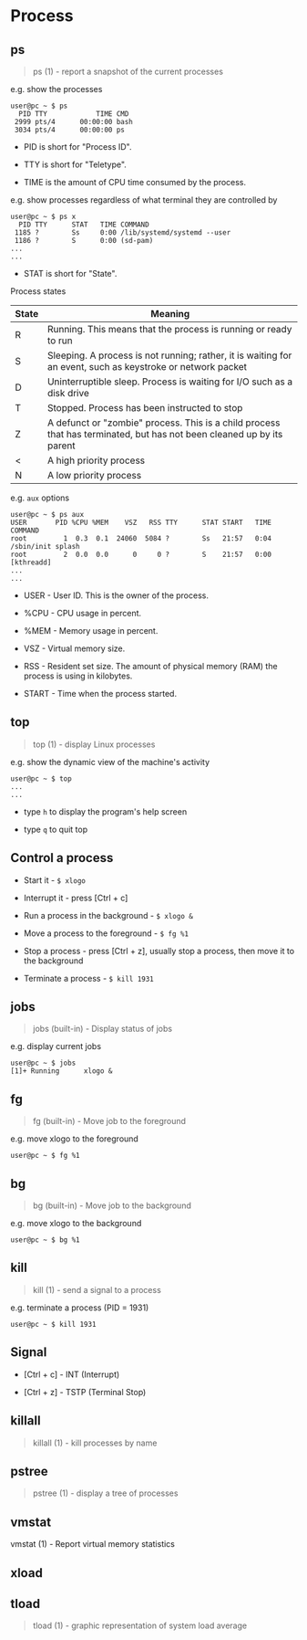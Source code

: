 # Process

## ps

> ps (1) - report a snapshot of the current processes

e.g. show the processes

```
user@pc ~ $ ps
  PID TTY            TIME CMD
 2999 pts/4      00:00:00 bash
 3034 pts/4      00:00:00 ps
```

- PID is short for "Process ID".

- TTY is short for "Teletype".

- TIME is the amount of CPU time consumed by the process.

e.g. show processes regardless of what terminal they are controlled by

```
user@pc ~ $ ps x
  PID TTY      STAT   TIME COMMAND
 1185 ?        Ss     0:00 /lib/systemd/systemd --user
 1186 ?        S      0:00 (sd-pam)
...
...
```

- STAT is short for "State".

Process states

| State | Meaning                                                                                                               |
| ----- | --------------------------------------------------------------------------------------------------------------------- |
| R     | Running. This means that the process is running or ready to run                                                       |
| S     | Sleeping. A process is not running; rather, it is waiting for an event, such as keystroke or network packet           |
| D     | Uninterruptible sleep. Process is waiting for I/O such as a disk drive                                                |
| T     | Stopped. Process has been instructed to stop                                                                          |
| Z     | A defunct or "zombie" process. This is a child process that has terminated, but has not been cleaned up by its parent |
| <     | A high priority process                                                                                               |
| N     | A low priority process                                                                                                |

e.g. `aux` options

```
user@pc ~ $ ps aux
USER       PID %CPU %MEM    VSZ   RSS TTY      STAT START   TIME COMMAND
root         1  0.3  0.1  24060  5084 ?        Ss   21:57   0:04 /sbin/init splash
root         2  0.0  0.0      0     0 ?        S    21:57   0:00 [kthreadd]
...
...
```

- USER - User ID. This is the owner of the process.

- %CPU - CPU usage in percent.

- %MEM - Memory usage in percent.

- VSZ - Virtual memory size.

- RSS - Resident set size. The amount of physical memory (RAM) the process is using in kilobytes.

- START - Time when the process started.

## top

> top (1) - display Linux processes

e.g. show the dynamic view of the machine's activity

```
user@pc ~ $ top
...
...
```

- type `h` to display the program's help screen

- type `q` to quit top

## Control a process

- Start it - `$ xlogo`

- Interrupt it - press [Ctrl + c]

- Run a process in the background - `$ xlogo &`

- Move a process to the foreground - `$ fg %1`

- Stop a process - press [Ctrl + z], usually stop a process, then move it to the background

- Terminate a process - `$ kill 1931`

## jobs

> jobs (built-in) - Display status of jobs

e.g. display current jobs

```
user@pc ~ $ jobs
[1]+ Running      xlogo &
```

## fg

> fg (built-in) - Move job to the foreground

e.g. move xlogo to the foreground

```
user@pc ~ $ fg %1
```

## bg

> bg (built-in) - Move job to the background

e.g. move xlogo to the background

```
user@pc ~ $ bg %1
```

## kill

> kill (1) - send a signal to a process

e.g. terminate a process (PID = 1931)

```
user@pc ~ $ kill 1931
```

## Signal

- [Ctrl + c] - INT (Interrupt)

- [Ctrl + z] - TSTP (Terminal Stop)

## killall

> killall (1) - kill processes by name

## pstree

> pstree (1) - display a tree of processes

## vmstat

vmstat (1) - Report virtual memory statistics

## xload

## tload

> tload (1) - graphic representation of system load average
